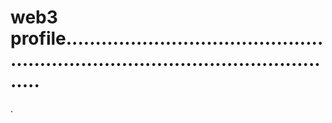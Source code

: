 # web3 profile......................................................................................................
.
